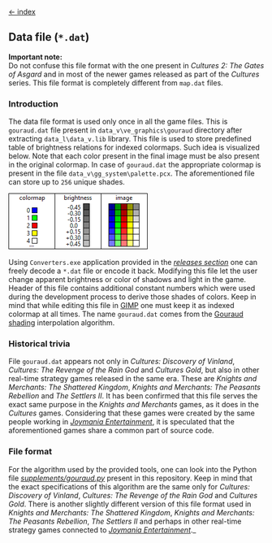 [← index](../index.md)

## Data file (`*.dat`)

**Important note:**  
Do not confuse this file format with the one present in *Cultures 2: The Gates
of Asgard* and in most of the newer games  released as part of the *Cultures*
series. This file format is completely different from `map.dat` files.

### Introduction

The data file format is used only once in all the game files. This is
`gouraud.dat` file present in `data_v\ve_graphics\gouraud` directory after
extracting `data_l\data_v.lib` library. This file is used to store predefined
table of brightness relations for indexed colormaps. Such idea is visualized
below. Note that each color present in the final image must be also present in
the original colormap. In case of `gouraud.dat` the appropriate colormap is
present in the file `data_v\gg_system\palette.pcx`. The aforementioned file
can store up to `256` unique shades.

![dat visualization](../assets/dat_visualization.png)

Using `Converters.exe` application provided in the
[*releases section*](https://github.com/Mikulus6/Cultures-map-editor/releases)
one can freely decode a `*.dat` file or encode it back. Modifying this file
let the user change apparent brightness or color of shadows and light in the
game. Header of this file contains additional constant numbers which were used
during the development process to derive those shades of colors. Keep in mind
that while editing this file in [GIMP](https://www.gimp.org/) one must keep it
as indexed colormap at all times. The name `gouraud.dat` comes from the
[Gouraud shading](https://en.wikipedia.org/wiki/Gouraud_shading) interpolation
algorithm.

### Historical trivia

File `gouraud.dat` appears not only in *Cultures: Discovery of Vinland*,
*Cultures: The Revenge of the Rain God* and *Cultures Gold*, but also in other
real-time strategy games released in the same era. These are *Knights and
Merchants: The Shattered Kingdom*, *Knights and Merchants: The Peasants
Rebellion* and *The Settlers II*. It has been confirmed that this file serves
the exact same purpose in the *Knights and Merchants* games, as it does in the
*Cultures* games. Considering that these games were created by the
same people working in [*Joymania Entertainment*](https://www.knightsandmerchants.net/information/joymania),
it is speculated that the aforementioned games share a common part of source
code.

### File format

For the algorithm used by the provided tools, one can look into the Python
file [*supplements/gouraud.py*](../../supplements/gouraud.py) present in this
repository.  Keep in mind that the exact specifications of this algorithm are
the same only for *Cultures: Discovery of Vinland*, *Cultures: The Revenge of
the Rain God* and *Cultures Gold*. There is another slightly different version
of this file format used in *Knights and Merchants: The Shattered Kingdom*,
*Knights and Merchants: The Peasants Rebellion*, *The Settlers II* and perhaps
in other real-time strategy games connected to [*Joymania Entertainment*](https://www.knightsandmerchants.net/information/joymania)._